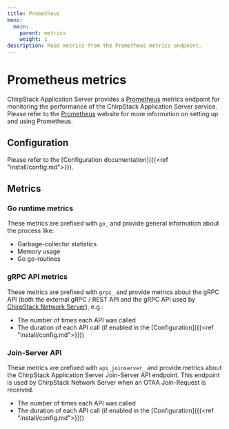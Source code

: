 ```yaml
---
title: Prometheus
menu:
  main:
    parent: metrics
    weight: 1
description: Read metrics from the Prometheus metrics endpoint.
---
```


# Prometheus metrics

ChirpStack Application Server provides a [Prometheus](https://prometheus.io/) metrics endpoint
for monitoring the performance of the ChirpStack Application Server service. Please refer to
the [Prometheus](https://prometheus.io/) website for more information on
setting up and using Prometheus.

## Configuration

Please refer to the [Configuration documentation]({{<ref "install/config.md">}}).

## Metrics

### Go runtime metrics

These metrics are prefixed with `go_` and provide general information about
the process like:

* Garbage-collector statistics
* Memory usage
* Go go-routines

### gRPC API metrics

These metrics are prefixed with `grpc_` and provide metrics about the gRPC
API (both the external gRPC / REST API and the gRPC API used by [ChirpStack Network Server](/network-server/)), e.g.:

* The number of times each API was called
* The duration of each API call (if enabled in the [Configuration]({{<ref "install/config.md">}}))


### Join-Server API

These metrics are prefixed with `api_joinserver_` and provide metrics about
the ChirpStack Application Server Join-Server API endpoint. This endpoint is used by
ChirpStack Network Server when an OTAA Join-Request is received.

* The number of times each API was called
* The duration of each API call (if enabled in the [Configuration]({{<ref "install/config.md">}}))
